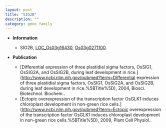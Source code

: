 ```yaml
---
layout: post
title: "SIG2B"
description: ""
category: gene family
---
```


* **Information**  
    + SIG2B, [LOC_Os03g16430](http://rice.uga.edu/cgi-bin/ORF_infopage.cgi?orf=LOC_Os03g16430), [Os03g0271100](https://rapdb.dna.affrc.go.jp/locus/?name=Os03g0271100).

* **Publication**  
    + [Differential expression of three plastidial sigma factors, OsSIG1, OsSIG2A, and OsSIG2B, during leaf development in rice.](http://www.ncbi.nlm.nih.gov/pubmed?term=Differential expression of three plastidial sigma factors, OsSIG1, OsSIG2A, and OsSIG2B, during leaf development in rice.%5BTitle%5D), 2004, Biosci. Biotechnol. Biochem..
    + [Ectopic overexpression of the transcription factor OsGLK1 induces chloroplast development in non-green rice cells.](http://www.ncbi.nlm.nih.gov/pubmed?term=Ectopic overexpression of the transcription factor OsGLK1 induces chloroplast development in non-green rice cells.%5BTitle%5D), 2009, Plant Cell Physiol..


